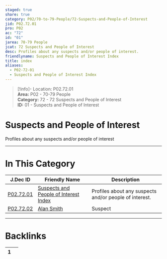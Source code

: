 ```yaml
---  
staged: true  
share: true  
category: P02/70-to-79-People/72-Suspects-and-People-of-Interest  
jid: P02.72.01  
pro: P02  
ac: "72"  
id: "01"  
jarea: 70-79 People  
jcat: 72 Suspects and People of Interest  
desc: Profiles about any suspects and/or people of interest.  
friendlyname: Suspects and People of Interest Index  
title: index  
aliases:  
  - P02-72-01  
  - Suspects and People of Interest Index  
---  
```

>[!info]- Location: P02.72.01  
>**Area:** P02 - 70-79 People  
>**Category:** 72 - 72 Suspects and People of Interest  
>**ID:** 01 - Suspects and People of Interest  
  
# Suspects and People of Interest  
  
Profiles about any suspects and/or people of interest  
   
  
  
---  
# In This Category  
  
| J.Dec ID                                                                                                          | Friendly Name                                                                                                                         | Description                                            |  
| ----------------------------------------------------------------------------------------------------------------- | ------------------------------------------------------------------------------------------------------------------------------------- | ------------------------------------------------------ |  
| [P02.72.01](index.md#)         | [Suspects and People of Interest Index](index.md#) | Profiles about any suspects and/or people of interest. |  
| [P02.72.02](./02-Alan-Smith.md#) | [Alan Smith](./02-Alan-Smith.md#)                    | Suspect                                                |  
  
  
---  
# Backlinks  
<div><table class="dataview table-view-table"><thead class="table-view-thead"><tr class="table-view-tr-header"><th class="table-view-th"><span></span><span class="dataview small-text">1</span></th><th class="table-view-th"><span></span></th></tr></thead><tbody class="table-view-tbody"></tbody></table></div>